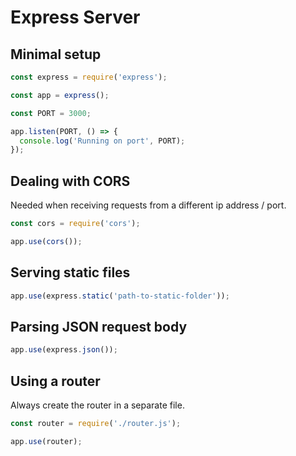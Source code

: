 # Express Server

## Minimal setup

```js
const express = require('express');

const app = express();

const PORT = 3000;

app.listen(PORT, () => {
  console.log('Running on port', PORT);
});
```

## Dealing with CORS

Needed when receiving requests from a different ip address / port.

```js
const cors = require('cors');

app.use(cors());
```

## Serving static files

```js
app.use(express.static('path-to-static-folder'));
```

## Parsing JSON request body

```js
app.use(express.json());
```

## Using a router

Always create the router in a separate file.

```js
const router = require('./router.js');

app.use(router);
```
